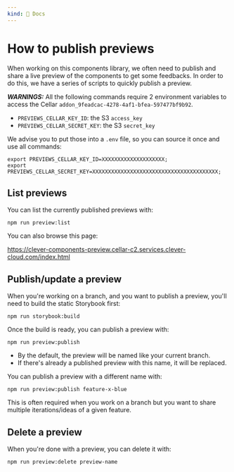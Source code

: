 ```yaml
---
kind: 📌 Docs
---
```

# How to publish previews

When working on this components library, we often need to publish and share a live preview of the components to get some feedbacks.
In order to do this, we have a series of scripts to quickly publish a preview.

_**WARNINGS:**_ All the following commands require 2 environment variables to access the Cellar `addon_9feadcac-4278-4af1-bfea-597477bf9b92`.

* `PREVIEWS_CELLAR_KEY_ID`: the S3 `access_key`
* `PREVIEWS_CELLAR_SECRET_KEY`: the S3 `secret_key`

We advise you to put those into a `.env` file, so you can source it once and use all commands:

```
export PREVIEWS_CELLAR_KEY_ID=XXXXXXXXXXXXXXXXXXXX;
export PREVIEWS_CELLAR_SECRET_KEY=XXXXXXXXXXXXXXXXXXXXXXXXXXXXXXXXXXXXXXXX;
```

## List previews

You can list the currently published previews with:

```
npm run preview:list
```

You can also browse this page:

https://clever-components-preview.cellar-c2.services.clever-cloud.com/index.html

## Publish/update a preview

When you're working on a branch, and you want to publish a preview, you'll need to build the static Storybook first:

```
npm run storybook:build
```

Once the build is ready, you can publish a preview with:

```
npm run preview:publish
```

* By the default, the preview will be named like your current branch.
* If there's already a published preview with this name, it will be replaced.

You can publish a preview with a different name with:

```
npm run preview:publish feature-x-blue
```

This is often required when you work on a branch but you want to share multiple iterations/ideas of a given feature.

## Delete a preview

When you're done with a preview, you can delete it with:

```
npm run preview:delete preview-name
```
